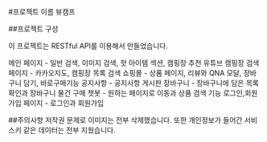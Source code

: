 #프로젝트 이름
뷰캠프

##프로젝트 구성

이 프로젝트는 RESTful API를 이용해서 만들었습니다.

메인 페이지 - 일반 검색, 이미지 검색, 핫 아이템 섹션, 캠핑장 추천 유튜브
캠핑장 검색 페이지 - 카카오지도, 캠핑장 목록 검색
쇼핑몰 - 상품 페이지, 리뷰와 QNA 모달, 장바구니 담기, 바로구매기능
공지사항 - 공지사항 게시판
장바구니 - 장바구니에 담은 목록 확인과 장바구니 물건 구매
챗봇 - 원하는 페이지로 이동과 상품 검색 기능
로그인,회원가입 페이지 - 로그인과 회원가입

##주의사항
저작권 문제로 이미지는 전부 삭제했습니다. 또한 개인정보가 들어간
서비스키 같은 데이터는 전부 지웠습니다.
